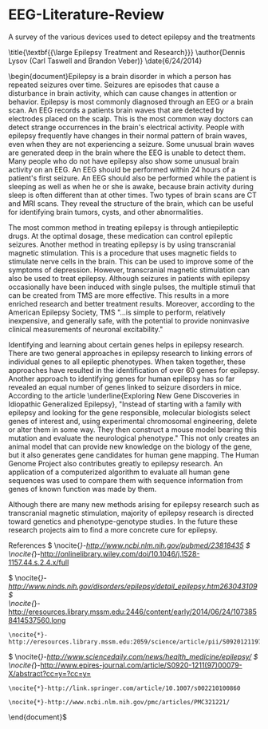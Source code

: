 EEG-Literature-Review
=====================

A survey of the various devices used to detect epilepsy and the treatments

\title{\textbf{{\large Epilepsy Treatment and Research}}}
\author{Dennis Lysov (Carl Taswell and Brandon Veber)}
\date{6/24/2014}

\begin{document}Epilepsy is a brain disorder in which a person has repeated seizures over time. Seizures are episodes that cause a disturbance in brain activity, which can cause changes in attention or behavior. Epilepsy is most commonly diagnosed through an EEG or a brain scan. An EEG records a patients brain waves that are detected by electrodes placed on the scalp. This is the most common way doctors can detect strange occurrences in the brain's electrical activity. People with epilepsy frequently have changes in their normal pattern of brain waves, even when they are not experiencing a seizure. Some unusual brain waves are generated deep in the brain where the EEG is unable to detect them. Many people who do not have epilepsy also show some unusual brain activity on an EEG. An EEG should be performed within 24 hours of a patient's first seizure. An EEG should also be performed while the patient is sleeping as well as when he or she is awake, because brain activity during sleep is often different than at other times. Two types of brain scans are CT and MRI scans. They reveal the structure of the brain, which can be useful for identifying brain tumors, cysts, and other abnormalities.

The most common method in treating epilepsy is through antiepileptic drugs. At the optimal dosage, these medication can control epileptic seizures. Another method in treating epilepsy is by using transcranial magnetic stimulation. This is a procedure that uses magnetic fields to stimulate nerve cells in the brain. This can be used to improve some of the symptoms of depression. However, transcranial magnetic stimulation can also be used to treat epilepsy. Although seizures in patients with epilepsy occasionally have been induced with single pulses, the multiple stimuli that can be created from TMS are more effective. This results in a more enriched research and better treatment results. Moreover, according to the American Epilepsy Society, TMS "...is simple to perform, relatively inexpensive, and generally safe, with the potential to provide noninvasive clinical measurements of neuronal excitability."

Identifying and learning about certain genes helps in epilepsy research. There are two general approaches in epilepsy research to linking errors of individual genes to all epileptic phenotypes. When taken together, these approaches have resulted in the identification of over 60 genes for epilepsy. Another approach to identifying genes for human epilepsy has so far revealed an equal number of genes linked to seizure disorders in mice. According to the article \underline{Exploring New Gene Discoveries in Idiopathic Generalized Epilepsy}, "Instead of starting with a family with epilepsy and looking for the gene responsible, molecular biologists select genes of interest and, using experimental chromosomal engineering, delete or alter them in some way. They then construct a mouse model bearing this mutation and evaluate the neurological phenotype." This not only creates an animal model that can provide new knowledge on the biology of the gene, but it also generates gene candidates for human gene mapping. The Human Genome Project also contributes greatly to epilepsy research. An application of a computerized algorithm to evaluate all human gene sequences was used to compare them with sequence information from genes of known function was made by them.

Although there are many new methods arising for epilepsy research such as transcranial magnetic stimulation, majority of epilepsy research is directed toward genetics and phenotype-genotype studies. In the future these research projects aim to find a more concrete cure for epilepsy. 






References
$	\nocite{*}-http://www.ncbi.nlm.nih.gov/pubmed/23818435
$
	\nocite{*}-http://onlinelibrary.wiley.com/doi/10.1046/j.1528-1157.44.s.2.4.x/full
	
$	\nocite{*}-http://www.ninds.nih.gov/disorders/epilepsy/detail_epilepsy.htm263043109
$	
	\nocite{*}-http://eresources.library.mssm.edu:2446/content/early/2014/06/24/1073858414537560.long
	
	\nocite{*}-http://eresources.library.mssm.edu:2059/science/article/pii/S092012119700079X
	
$	\nocite{*}-http://www.sciencedaily.com/news/health_medicine/epilepsy/
$	
	\nocite{*}-http://www.epires-journal.com/article/S0920-1211(97)00079-X/abstract?cc=y=?cc=y=
	
	\nocite{*}-http://link.springer.com/article/10.1007/s002210100860
	
	\nocite{*}-http://www.ncbi.nlm.nih.gov/pmc/articles/PMC321221/
\end{document}$
